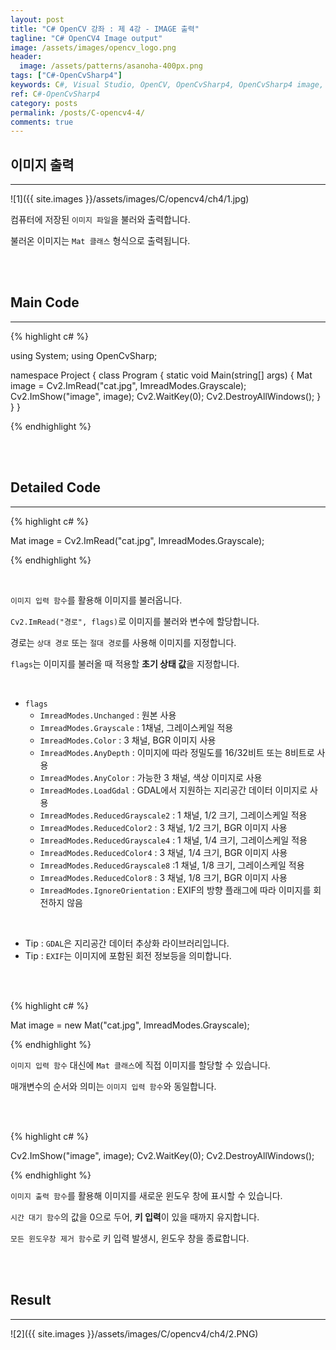 ```yaml
---
layout: post
title: "C# OpenCV 강좌 : 제 4강 - IMAGE 출력"
tagline: "C# OpenCV4 Image output"
image: /assets/images/opencv_logo.png
header:
  image: /assets/patterns/asanoha-400px.png
tags: ["C#-OpenCvSharp4"]
keywords: C#, Visual Studio, OpenCV, OpenCvSharp4, OpenCvSharp4 image, OpenCvSharp4 image output
ref: C#-OpenCvSharp4
category: posts
permalink: /posts/C-opencv4-4/
comments: true
---
```


## 이미지 출력 ##
----------

![1]({{ site.images }}/assets/images/C/opencv4/ch4/1.jpg)

컴퓨터에 저장된 `이미지 파일`을 불러와 출력합니다.

불러온 이미지는 `Mat 클래스` 형식으로 출력됩니다.

<br>
<br>

## Main Code ##
----------

{% highlight c# %}

using System;
using OpenCvSharp;

namespace Project
{
    class Program
    {
        static void Main(string[] args)
        {
            Mat image = Cv2.ImRead("cat.jpg", ImreadModes.Grayscale);
            Cv2.ImShow("image", image);
            Cv2.WaitKey(0);
            Cv2.DestroyAllWindows();
        }
    }
}

{% endhighlight %}

<br>
<br>

## Detailed Code ##
----------

{% highlight c# %}

Mat image = Cv2.ImRead("cat.jpg", ImreadModes.Grayscale);

{% endhighlight %}

<br>

`이미지 입력 함수`를 활용해 이미지를 불러옵니다.

`Cv2.ImRead("경로", flags)`로 이미지를 불러와 변수에 할당합니다.

경로는 `상대 경로` 또는 `절대 경로`를 사용해 이미지를 지정합니다.

`flags`는 이미지를 불러올 때 적용할 **초기 상태 값**을 지정합니다.

<br>

* `flags`
  * `ImreadModes.Unchanged` : 원본 사용
  * `ImreadModes.Grayscale` : 1채널, 그레이스케일 적용
  * `ImreadModes.Color` : 3 채널, BGR 이미지 사용
  * `ImreadModes.AnyDepth` : 이미지에 따라 정밀도를 16/32비트 또는 8비트로 사용
  * `ImreadModes.AnyColor` : 가능한 3 채널, 색상 이미지로 사용
  * `ImreadModes.LoadGdal` : GDAL에서 지원하는 지리공간 데이터 이미지로 사용 
  * `ImreadModes.ReducedGrayscale2` : 1 채널, 1/2 크기, 그레이스케일 적용
  * `ImreadModes.ReducedColor2` : 3 채널, 1/2 크기, BGR 이미지 사용
  * `ImreadModes.ReducedGrayscale4` : 1 채널, 1/4 크기, 그레이스케일 적용
  * `ImreadModes.ReducedColor4` : 3 채널, 1/4 크기, BGR 이미지 사용
  * `ImreadModes.ReducedGrayscale8` :1 채널, 1/8 크기, 그레이스케일 적용
  * `ImreadModes.ReducedColor8` : 3 채널, 1/8 크기, BGR 이미지 사용
  * `ImreadModes.IgnoreOrientation` : EXIF의 방향 플래그에 따라 이미지를 회전하지 않음

<br>

* Tip : `GDAL`은 지리공간 데이터 추상화 라이브러리입니다.
* Tip : `EXIF`는 이미지에 포함된 회전 정보등을 의미합니다.

<br>
<br>

{% highlight c# %}

Mat image = new Mat("cat.jpg", ImreadModes.Grayscale);

{% endhighlight %}

`이미지 입력 함수` 대신에 `Mat 클래스`에 직접 이미지를 할당할 수 있습니다.

매개변수의 순서와 의미는 `이미지 입력 함수`와 동일합니다.

<br>
<br>

{% highlight c# %}

Cv2.ImShow("image", image);
Cv2.WaitKey(0);
Cv2.DestroyAllWindows();

{% endhighlight %}

`이미지 출력 함수`를 활용해 이미지를 새로운 윈도우 창에 표시할 수 있습니다.

`시간 대기 함수`의 값을 0으로 두어, **키 입력**이 있을 때까지 유지합니다.

`모든 윈도우창 제거 함수`로 키 입력 발생시, 윈도우 창을 종료합니다.

<br>
<br>

## Result ##
----------

![2]({{ site.images }}/assets/images/C/opencv4/ch4/2.PNG)

